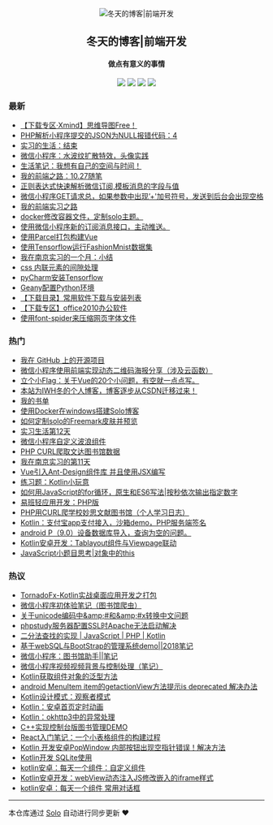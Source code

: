 <p align="center"><img alt="冬天的博客|前端开发" src="https://static.b3log.org/images/brand/solo-32.png"></p><h2 align="center">
冬天的博客|前端开发
</h2>

<h4 align="center">做点有意义的事情</h4>
<p align="center"><a title="冬天的博客|前端开发" target="_blank" href="https://github.com/iwh718/solo-blog"><img src="https://img.shields.io/github/last-commit/iwh718/solo-blog.svg?style=flat-square&color=FF9900"></a>
<a title="GitHub repo size in bytes" target="_blank" href="https://github.com/iwh718/solo-blog"><img src="https://img.shields.io/github/repo-size/iwh718/solo-blog.svg?style=flat-square"></a>
<a title="Solo Version" target="_blank" href="https://github.com/b3log/solo/releases"><img src="https://img.shields.io/badge/solo-3.6.4-f1e05a.svg?style=flat-square&color=blueviolet"></a>
<a title="Hits" target="_blank" href="https://github.com/b3log/hits"><img src="https://hits.b3log.org/iwh718/solo-blog.svg"></a></p>

### 最新

* [【下载专区·Xmind】思维导图Free！](http://blog.borebooks.top/articles/2019/11/04/1572874790855.html)
* [PHP解析小程序提交的JSON为NULL报错代码：4](http://blog.borebooks.top/articles/2019/11/03/1572725002694.html)
* [实习的生活：结束](http://blog.borebooks.top/articles/2019/11/02/1572691173355.html)
* [微信小程序：水波纹扩散特效，头像实践](http://blog.borebooks.top/articles/2019/10/30/1572365619157.html)
* [生活笔记：我想有自己的空间与时间！](http://blog.borebooks.top/articles/2019/10/27/1572181108774.html)
* [我的前端之路：10.27随笔](http://blog.borebooks.top/articles/2019/10/27/1572180208407.html)
* [正则表达式快速解析微信订阅,模板消息的字段与值](http://blog.borebooks.top/articles/2019/10/23/1571803290230.html)
* [微信小程序GET请求总，如果参数中出现’+'加号符号，发送到后台会出现空格](http://blog.borebooks.top/articles/2019/10/23/1571802725227.html)
* [我的前端实习之路](http://blog.borebooks.top/articles/2019/10/18/1571328958610.html)
* [docker修改容器文件，定制solo主题。](http://blog.borebooks.top/articles/2019/10/14/1571045765238.html)
* [使用微信小程序新的订阅消息接口，主动推送。](http://blog.borebooks.top/articles/2019/10/13/1570978916605.html)
* [使用Parcel打包构建Vue](http://blog.borebooks.top/articles/2019/10/08/1570500571251.html)
* [使用Tensorflow运行FashionMnist数据集](http://blog.borebooks.top/articles/2019/09/21/1569045167650.html)
* [我在南京实习的一个月：小结](http://blog.borebooks.top/articles/2019/09/12/1568299173068.html)
* [css 内联元素的间隙处理](http://blog.borebooks.top/articles/2019/09/12/1568272436904.html)
* [pyCharm安装Tensorflow](http://blog.borebooks.top/articles/2019/09/09/1568022939322.html)
* [Geany配置Python环境](http://blog.borebooks.top/articles/2019/09/05/1567656120620.html)
* [【下载目录】常用软件下载与安装列表](http://blog.borebooks.top/articles/2019/09/02/1567416110090.html)
* [【下载专区】office2010办公软件](http://blog.borebooks.top/articles/2019/09/02/1567415645786.html)
* [使用font-spider来压缩网页字体文件](http://blog.borebooks.top/articles/2019/08/31/1567222614776.html)

### 热门

* [我在 GitHub 上的开源项目](http://blog.borebooks.top/my-github-repos)
* [微信小程序使用前端实现动态二维码海报分享（涉及云函数）](http://blog.borebooks.top/articles/2019/08/25/1566701972249.html)
* [立个小Flag：关于Vue的20个小问题，有空就一点点写。](http://blog.borebooks.top/articles/2019/08/25/1566703408311.html)
* [本站为IWH冬的个人博客，博客逐步从CSDN迁移过来！](http://blog.borebooks.top/hello-solo)
* [我的书单](http://blog.borebooks.top/articles/2019/08/23/1566522644284.html)
* [使用Docker在windows搭建Solo博客](http://blog.borebooks.top/articles/2019/08/20/1566279538847.html)
* [如何定制solo的Freemark皮肤并预览](http://blog.borebooks.top/articles/2019/08/22/1566467677461.html)
* [实习生活第12天](http://blog.borebooks.top/articles/2019/08/21/1566401413424.html)
* [微信小程序自定义波浪组件](http://blog.borebooks.top/articles/2019/08/20/1566313566665.html)
* [PHP CURL爬取文达图书馆数据](http://blog.borebooks.top/articles/2019/08/19/1566223919275.html)
* [我在南京实习的第11天](http://blog.borebooks.top/articles/2019/08/20/1566312004173.html)
* [Vue引入Ant-Design组件库 并且使用JSX编写](http://blog.borebooks.top/articles/2019/08/20/1566256973917.html)
* [练习题：Kotlin小玩意](http://blog.borebooks.top/articles/2019/08/29/1567051043104.html)
* [如何用JavaScript的for循环，原生和ES6写法|按秒依次输出指定数字](http://blog.borebooks.top/articles/2019/08/20/1566257223333.html)
* [易班轻应用开发：PHP版](http://blog.borebooks.top/articles/2019/08/20/1566313291707.html)
* [PHP用CURL爬学校妙思文献图书馆（个人学习日志）](http://blog.borebooks.top/articles/2019/08/19/1566223957059.html)
* [Kotlin：支付宝app支付接入，沙箱demo，PHP服务端签名](http://blog.borebooks.top/articles/2019/08/20/1566313026471.html)
* [android P（9.0）设备数据库导入，查询为空的问题。](http://blog.borebooks.top/articles/2019/08/20/1566313522198.html)
* [Kotlin安卓开发：Tablayout组件与Viewpage联动](http://blog.borebooks.top/articles/2019/08/19/1566223669646.html)
* [JavaScript小题目思考|对象中的this](http://blog.borebooks.top/articles/2019/08/20/1566313315215.html)

### 热议

* [TornadoFx-Kotlin实战桌面应用开发之打包](http://blog.borebooks.top/articles/2019/08/19/1566223592903.html)
* [微信小程序初体验笔记（图书馆爬虫）](http://blog.borebooks.top/articles/2019/08/19/1566223997700.html)
* [关于unicode编码中&amp;amp;#和&amp;amp;#x转换中文问题](http://blog.borebooks.top/articles/2019/08/19/1566224033929.html)
* [phpstudy服务器配置SSL时Apache无法启动解决](http://blog.borebooks.top/articles/2019/08/19/1566224068439.html)
* [二分法查找的实现 | JavaScript | PHP | Kotlin](http://blog.borebooks.top/articles/2019/08/19/1566224106090.html)
* [基于webSQL与BootStrap的管理系统demo||2018笔记](http://blog.borebooks.top/articles/2019/08/19/1566224134096.html)
* [微信小程序：图书馆助手||笔记](http://blog.borebooks.top/articles/2019/08/19/1566224158541.html)
* [微信小程序视频视频背景与控制处理（笔记）](http://blog.borebooks.top/articles/2019/08/19/1566224186203.html)
* [Kotlin获取组件对象的泛型方法](http://blog.borebooks.top/articles/2019/08/19/1566224211353.html)
* [android MenuItem item的getactionView方法提示is deprecated 解决办法](http://blog.borebooks.top/articles/2019/08/19/1566224245877.html)
* [Kotlin设计模式：观察者模式](http://blog.borebooks.top/articles/2019/08/19/1566224286724.html)
* [Kotlin：安卓首页定时动画](http://blog.borebooks.top/articles/2019/08/20/1566256434359.html)
* [Kotlin：okhttp3中的异常处理](http://blog.borebooks.top/articles/2019/08/20/1566256493222.html)
* [C++实现控制台版图书管理DEMO](http://blog.borebooks.top/articles/2019/08/20/1566256533720.html)
* [React入门笔记：一个小表格组件的构建过程](http://blog.borebooks.top/articles/2019/08/20/1566256582887.html)
* [Kotlin 开发安卓PopWindow 内部按钮出现空指针错误！解决方法](http://blog.borebooks.top/articles/2019/08/20/1566256607776.html)
* [Kotlin开发 SQLite使用](http://blog.borebooks.top/articles/2019/08/20/1566256636273.html)
* [kotlin安卓：每天一个组件：自定义组件](http://blog.borebooks.top/articles/2019/08/20/1566256665808.html)
* [Kotlin安卓开发：webView动态注入JS修改嵌入的iframe样式](http://blog.borebooks.top/articles/2019/08/20/1566256705864.html)
* [kotlin安卓：每天一个组件 常用对话框](http://blog.borebooks.top/articles/2019/08/20/1566256743041.html)

---

本仓库通过 [Solo](https://github.com/b3log/solo) 自动进行同步更新 ❤️ 